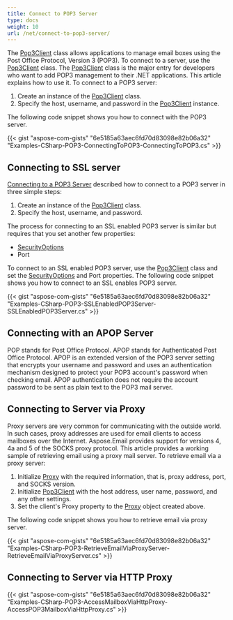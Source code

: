 ```yaml
---
title: Connect to POP3 Server
type: docs
weight: 10
url: /net/connect-to-pop3-server/
---
```



The [Pop3Client](https://apireference.aspose.com/email/net/aspose.email.clients.pop3/pop3client) class allows applications to manage email boxes using the Post Office Protocol, Version 3 (POP3). To connect to a server, use the [Pop3Client](https://apireference.aspose.com/email/net/aspose.email.clients.pop3/pop3client) class. The [Pop3Client](https://apireference.aspose.com/email/net/aspose.email.clients.pop3/pop3client) class is the major entry for developers who want to add POP3 management to their .NET applications. This article explains how to use it. To connect to a POP3 server:

1. Create an instance of the [Pop3Client](https://apireference.aspose.com/email/net/aspose.email.clients.pop3/pop3client) class.
1. Specify the host, username, and password in the [Pop3Client](https://apireference.aspose.com/email/net/aspose.email.clients.pop3/pop3client) instance.

The following code snippet shows you how to connect with the POP3 server.



{{< gist "aspose-com-gists" "6e5185a63aec6fd70d83098e82b06a32" "Examples-CSharp-POP3-ConnectingToPOP3-ConnectingToPOP3.cs" >}}
## **Connecting to SSL server**
[Connecting to a POP3 Server](#connecting-to-pop3-server) described how to connect to a POP3 server in three simple steps:

1. Create an instance of the [Pop3Client](https://apireference.aspose.com/email/net/aspose.email.clients.pop3/pop3client) class.
1. Specify the host, username, and password.

The process for connecting to an SSL enabled POP3 server is similar but requires that you set another few properties:

- [SecurityOptions](https://apireference.aspose.com/email/net/aspose.email.clients/securityoptions)
- Port

To connect to an SSL enabled POP3 server, use the [Pop3Client](https://apireference.aspose.com/email/net/aspose.email.clients.pop3/pop3client) class and set the [SecurityOptions](https://apireference.aspose.com/email/net/aspose.email.clients/securityoptions) and Port properties. The following code snippet shows you how to connect to an SSL enables POP3 server.



{{< gist "aspose-com-gists" "6e5185a63aec6fd70d83098e82b06a32" "Examples-CSharp-POP3-SSLEnabledPOP3Server-SSLEnabledPOP3Server.cs" >}}
## **Connecting with an APOP Server**
POP stands for Post Office Protocol. APOP stands for Authenticated Post Office Protocol. APOP is an extended version of the POP3 server setting that encrypts your username and password and uses an authentication mechanism designed to protect your POP3 account's password when checking email. APOP authentication does not require the account password to be sent as plain text to the POP3 mail server.
## **Connecting to Server via Proxy**
Proxy servers are very common for communicating with the outside world. In such cases, proxy addresses are used for email clients to access mailboxes over the Internet. Aspose.Email provides support for versions 4, 4a and 5 of the SOCKS proxy protocol. This article provides a working sample of retrieving email using a proxy mail server. To retrieve email via a proxy server:

1. Initialize [Proxy](https://apireference.aspose.com/email/net/aspose.email.clients/proxy) with the required information, that is, proxy address, port, and SOCKS version.
1. Initialize [Pop3Client](https://apireference.aspose.com/email/net/aspose.email.clients.pop3/pop3client) with the host address, user name, password, and any other settings.
1. Set the client's Proxy property to the [Proxy](https://apireference.aspose.com/email/net/aspose.email.clients/proxy) object created above.

The following code snippet shows you how to retrieve email via proxy server.

{{< gist "aspose-com-gists" "6e5185a63aec6fd70d83098e82b06a32" "Examples-CSharp-POP3-RetrieveEmailViaProxyServer-RetrieveEmailViaProxyServer.cs" >}}
## **Connecting to Server via HTTP Proxy**
{{< gist "aspose-com-gists" "6e5185a63aec6fd70d83098e82b06a32" "Examples-CSharp-POP3-AccessMailboxViaHttpProxy-AccessPOP3MailboxViaHttpProxy.cs" >}}
